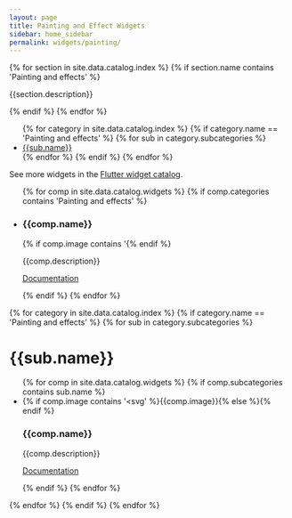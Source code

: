 ```yaml
---
layout: page
title: Painting and Effect Widgets
sidebar: home_sidebar
permalink: widgets/painting/
---
```


<div class="catalog">
{% for section in site.data.catalog.index %}
 {% if section.name contains 'Painting and effects' %}
 <div class="category-description"><p>{{section.description}}</p></div>
 {% endif %}
{% endfor %}

<ul>
{% for category in site.data.catalog.index %}
   {% if category.name == 'Painting and effects' %}
    {% for sub in category.subcategories %}
        <a href="#{{sub.name}}"><li>{{sub.name}}</li></a>
    {% endfor %}
   {% endif %}
{% endfor %}
</ul>

<p>See more widgets in the <a href="..">Flutter widget catalog</a>.</p>


<ul class="cards">
{% for comp in site.data.catalog.widgets %}
 {% if comp.categories contains 'Painting and effects' %}
 <li class="cards__item">
 <div class="catalog-entry">
  <h3>{{comp.name}}</h3>
  <div class="catalog-image-holder">
    {% if comp.image contains '<svg' %}{{comp.image}}{% else %}<img alt="" src="{{comp.image}}" />{% endif %}
  </div>
  <p> {{comp.description}} </p>
  <p><a href="{{comp.link}}">Documentation</a></p><div class="clear"></div>
 </div>
 </li>
 {% endif %}
{% endfor %}
</ul>


{% for category in site.data.catalog.index %}
   {% if category.name == 'Painting and effects' %}
    {% for sub in category.subcategories %}
        <h1 id="{{sub.name}}">{{sub.name}}</h1>
        <ul class="cards">
        {% for comp in site.data.catalog.widgets %}
         {% if comp.subcategories contains sub.name %}
         <li class="cards__item">
             <div class="catalog-entry" >
                <div class="catalog-image-holder">
                  {% if comp.image contains '<svg' %}{{comp.image}}{% else %}<img alt="" src="{{comp.image}}" />{% endif %}
                </div>
                  <h3>{{comp.name}}</h3>
                  <p> {{comp.description}} </p>
                  <p><a href="{{comp.link}}">Documentation</a></p><div class="clear"></div>
                 </div>
             </li>
         {% endif %}
        {% endfor %}
        </ul>
    {% endfor %}
   {% endif %}
{% endfor %}
</div>